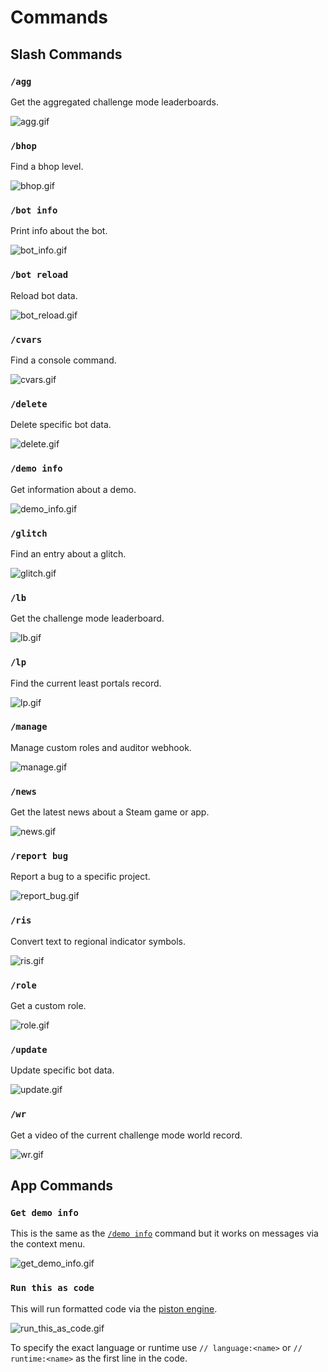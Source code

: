 # Commands

## Slash Commands

### `/agg`

Get the aggregated challenge mode leaderboards.

![agg.gif](./images/agg.gif)

### `/bhop`

Find a bhop level.

![bhop.gif](./images/bhop.gif)

### `/bot info`

Print info about the bot.

![bot_info.gif](./images/bot_info.gif)

### `/bot reload`

Reload bot data.

![bot_reload.gif](./images/bot_reload.gif)

### `/cvars`

Find a console command.

![cvars.gif](./images/cvars.gif)

### `/delete`

Delete specific bot data.

![delete.gif](./images/delete.gif)

### `/demo info`

Get information about a demo.

![demo_info.gif](./images/demo_info.gif)

### `/glitch`

Find an entry about a glitch.

![glitch.gif](./images/glitch.gif)

### `/lb`

Get the challenge mode leaderboard.

![lb.gif](./images/lb.gif)

### `/lp`

Find the current least portals record.

![lp.gif](./images/lp.gif)

### `/manage`

Manage custom roles and auditor webhook.

![manage.gif](./images/manage.gif)

### `/news`

Get the latest news about a Steam game or app.

![news.gif](./images/news.gif)

### `/report bug`

Report a bug to a specific project.

![report_bug.gif](./images/report_bug.gif)

### `/ris`

Convert text to regional indicator symbols.

![ris.gif](./images/ris.gif)

### `/role`

Get a custom role.

![role.gif](./images/role.gif)

### `/update`

Update specific bot data.

![update.gif](./images/update.gif)

### `/wr`

Get a video of the current challenge mode world record.

![wr.gif](./images/wr.gif)

## App Commands

### `Get demo info`

This is the same as the [`/demo info`](#demo-info) command but it works on
messages via the context menu.

![get_demo_info.gif](./images/get_demo_info.gif)

### `Run this as code`

This will run formatted code via the [piston engine].

![run_this_as_code.gif](./images/run_this_as_code.gif)

To specify the exact language or runtime use `// language:<name>` or `// runtime:<name>` as the first line in the code.

[piston engine]: https://github.com/engineer-man/piston
